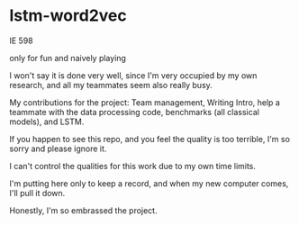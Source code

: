 # lstm-word2vec
IE 598 

only for fun and naively playing

I won't say it is done very well, 
since I'm very occupied by my own research, and all my teammates seem also really busy.

My contributions for the project:
Team management,
Writing Intro, help a teammate with the data processing code,
benchmarks (all classical models), and LSTM.

If you happen to see this repo, and you feel the quality is too terrible,
I'm so sorry and please ignore it.

I can't control the qualities for this work due to my own time limits.


I'm putting here only to keep a record, and when my new computer comes, 
I'll pull it down.

Honestly, I'm so embrassed the project.


